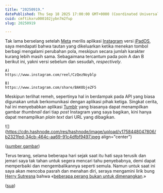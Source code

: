 ```yaml
---
title: "20250919."
datePublished: Thu Sep 18 2025 17:00:00 GMT+0000 (Coordinated Universal Time)
cuid: cmftikxru000102jybn7m2fup
slug: 20250919

---
```


Tak lama berselang setelah [Meta](https://www.meta.com/) merilis aplikasi [Instagram](https://www.instagram.com/) versi [iPadOS](https://about.instagram.com/blog/announcements/instagram-for-ipad), saya mendapati bahwa tautan yang dikeluarkan ketika menekan tombol berbagi mengalami perubahan pola, meskipun secara jumlah karakter kurang lebih masih sama. Sebagaimana tercantum pada poin A dan B berikut ini, yakni versi sebelum dan sesudah, *respectively*.

```plaintext
A)
https://www.instagram.com/reel/CzQezNoyblp
```

```plaintext
B)
https://www.instagram.com/share/BAK0bjeZF5
```

Meskipun terlihat remeh, sepertinya hal in berdampak pada API yang biasa digunakan untuk berkomunikasi dengan aplikasi pihak ketiga. Singkat cerita, hal ini menyebabkan aplikasi [Tumblr](http://tumblr.com/) yang biasanya dapat menampilkan gambar *thumbnail* dari tiap *post* Instagram yang saya bagikan, kini hanya dapat menampilkan *plain text* dari URL yang dibagikan.

![](https://cdn.hashnode.com/res/hashnode/image/upload/v1758448047806/b2321fed-34cb-464c-aa69-91c4dfbf9497.jpeg align="center")

([sumber gambar](https://repost.dsgn.lv/))

Terus terang, selama beberapa hari sejak saat itu hati saya terusik dan jemari saya tak tahan untuk segera mencari tahu penyebabnya, demi dapat memperbaiki dan mengembalikannya seperti semula. Namun untuk saat ini saya akan mencoba pasrah dan menahan diri, seraya mengamini lirik bung [Herry Sutresna](https://gutterspit.com) bahwa «[beberapa perang bukan untuk dimenangkan](https://genius.com/Efek-rumah-kaca-bersemi-sekebun-lyrics).»

([sua](https://sua.ist))